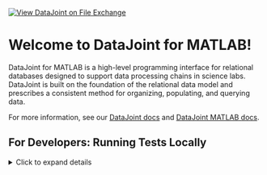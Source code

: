 [![View DataJoint on File Exchange](https://www.mathworks.com/matlabcentral/images/matlab-file-exchange.svg)](https://www.mathworks.com/matlabcentral/fileexchange/63218-datajoint)

# Welcome to DataJoint for MATLAB!

DataJoint for MATLAB is a high-level programming interface for relational databases designed to support data processing chains in science labs. DataJoint is built on the foundation of the relational data model and prescribes a consistent method for organizing, populating, and querying data.

For more information, see our
[DataJoint docs](https://datajoint.com/docs/) and
[DataJoint MATLAB docs](https://datajoint.com/docs/additional-resources/).

## For Developers: Running Tests Locally

<details>
<summary>Click to expand details</summary>

+ Create an `.env` with desired development environment values e.g.

``` sh
MATLAB_USER=rguzman
MATLAB_LICENSE=IyBCRUd... # For image usage instructions see https://github.com/guzman-raphael/matlab, https://hub.docker.com/r/raphaelguzman/matlab
MATLAB_VERSION=R2019a
MATLAB_HOSTID=XX:XX:XX:XX:XX:XX
MATLAB_UID=1000
MATLAB_GID=1000
MYSQL_TAG=5.7
MINIO_VER=RELEASE.2022-01-03T18-22-58Z
```

+ `cp local-docker-compose.yaml docker-compose.yaml`
+ `docker-compose up` (Note configured `JUPYTER_PASSWORD`)
+ Select a means of running MATLAB e.g. Jupyter Notebook, GUI, or Terminal (see bottom)
+ Add `tests` directory to path e.g. in MATLAB, `addpath('tests')`
+ Run desired tests. Some examples are as follows:

| Use Case                     | MATLAB Code                                                                    |
| ---------------------------- | ------------------------------------------------------------------------------ |
| Run all tests                | `run(Main)`                                                              |
| Run one class of tests       | `run(TestTls)`                                                           |
| Run one specific test        | `runtests('TestTls/TestTls_testInsecureConn')`                                   |
| Run tests based on test name | `import matlab.unittest.TestSuite;`<br>`import matlab.unittest.selectors.HasName;`<br>`import matlab.unittest.constraints.ContainsSubstring;`<br>`suite = TestSuite.fromClass(?Main, ... `<br><code>&nbsp;&nbsp;&nbsp;&nbsp;</code>`HasName(ContainsSubstring('Conn')));`<br>`run(suite)`|

### Launch Jupyter Notebook

+ Navigate to `localhost:8888`
+ Input Jupyter password
+ Launch a notebook i.e. `New > MATLAB`

### Launch MATLAB GUI (supports remote interactive debugger)

+ Shell into `datajoint-matlab_app_1` i.e. `docker exec -it datajoint-matlab_app_1 bash`
+ Launch Matlab by running command `matlab`

### Launch MATLAB Terminal

+ Shell into `datajoint-matlab_app_1` i.e. `docker exec -it datajoint-matlab_app_1 bash`
+ Launch Matlab with no GUI by running command `matlab -nodisplay`

</details>
